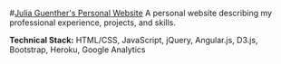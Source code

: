 #[Julia Guenther's Personal Website](https://juliaguenther.herokuapp.com/#/) 
A personal website describing my professional experience, projects, and skills.

**Technical Stack:** HTML/CSS, JavaScript, jQuery, Angular.js, D3.js, Bootstrap, Heroku, Google Analytics
